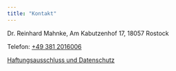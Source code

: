 ```yaml
---
title: "Kontakt"
---
```


Dr. Reinhard Mahnke, Am Kabutzenhof 17, 18057 Rostock
 
Telefon: [+49 381 2016006](tel:+493812016006)

[Haftungsausschluss und Datenschutz](/haftung-datenschutz)
